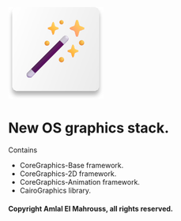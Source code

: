 ![Stack](Misc/Logo.svg)

# New OS graphics stack.

Contains

- CoreGraphics-Base framework.
- CoreGraphics-2D framework.
- CoreGraphics-Animation framework.
- CairoGraphics library.

#### Copyright Amlal El Mahrouss, all rights reserved.
